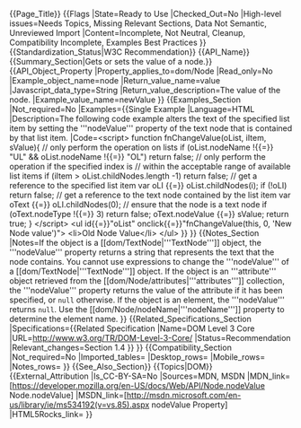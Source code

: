 {{Page_Title}}
{{Flags
|State=Ready to Use
|Checked_Out=No
|High-level issues=Needs Topics, Missing Relevant Sections, Data Not Semantic, Unreviewed Import
|Content=Incomplete, Not Neutral, Cleanup, Compatibility Incomplete, Examples Best Practices
}}
{{Standardization_Status|W3C Recommendation}}
{{API_Name}}
{{Summary_Section|Gets or sets the value of a node.}}
{{API_Object_Property
|Property_applies_to=dom/Node
|Read_only=No
|Example_object_name=node
|Return_value_name=value
|Javascript_data_type=String
|Return_value_description=The value of the node.
|Example_value_name=newValue
}}
{{Examples_Section
|Not_required=No
|Examples={{Single Example
|Language=HTML
|Description=The following code example alters the text of the specified list item by setting the '''nodeValue''' property of the text node that is contained by that list item.
|Code=&lt;script&gt;
function fnChangeValue(oList, iItem, sValue){
   // only perform the operation on lists
   if (oList.nodeName !{{=}} "UL" &amp;&amp; oList.nodeName !{{=}} "OL")
      return false;
   // only perform the operation if the specified index is 
   // within the acceptable range of available list items
   if (iItem &gt; oList.childNodes.length -1)
      return false;
   // get a reference to the specified list item
   var oLI {{=}} oList.childNodes(i);
   if (!oLI)
      return false;
   // get a reference to the text node contained by the list item
   var oText {{=}} oLI.childNodes(0);
   // ensure that the node is a text node
   if (oText.nodeType !{{=}} 3)
      return false;
   oText.nodeValue {{=}} sValue;
   return true;
}
&lt;/script&gt;
&lt;ul id{{=}}"oList" onclick{{=}}"fnChangeValue(this, 0, 'New Node value')"&gt;
&lt;li&gt;Old Node Value&lt;/li&gt;
&lt;/ul&gt;
}}
}}
{{Notes_Section
|Notes=If the object is a [[dom/TextNode|'''TextNode''']] object, the '''nodeValue''' property returns a string that represents the text that the node contains.
You cannot use expressions to change the '''nodeValue''' of a [[dom/TextNode|'''TextNode''']] object.
If the object is an '''attribute''' object retrieved from the [[dom/Node/attributes|'''attributes''']] collection, the '''nodeValue''' property returns the value of the attribute if it has been specified, or <code>null</code> otherwise.
If the object is an element, the '''nodeValue''' returns <code>null</code>. Use the [[dom/Node/nodeName|'''nodeName''']] property to determine the element name.
}}
{{Related_Specifications_Section
|Specifications={{Related Specification
|Name=DOM Level 3 Core
|URL=http://www.w3.org/TR/DOM-Level-3-Core/
|Status=Recommendation
|Relevant_changes=Section 1.4
}}
}}
{{Compatibility_Section
|Not_required=No
|Imported_tables=
|Desktop_rows=
|Mobile_rows=
|Notes_rows=
}}
{{See_Also_Section}}
{{Topics|DOM}}
{{External_Attribution
|Is_CC-BY-SA=No
|Sources=MDN, MSDN
|MDN_link=[https://developer.mozilla.org/en-US/docs/Web/API/Node.nodeValue Node.nodeValue]
|MSDN_link=[http://msdn.microsoft.com/en-us/library/ie/ms534192(v=vs.85).aspx nodeValue Property]
|HTML5Rocks_link=
}}